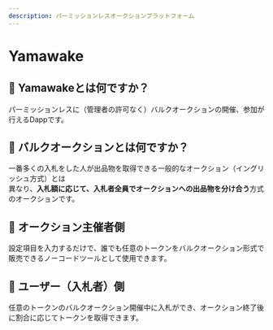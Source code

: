 ```yaml
---
description: パーミッションレスオークションプラットフォーム
---
```


# Yamawake

## 🔹 Yamawakeとは何ですか？

パーミッションレスに（管理者の許可なく）バルクオークションの開催、参加が行えるDappです。

## 🔹 バルクオークションとは何ですか？

一番多くの入札をした人が出品物を取得できる一般的なオークション（イングリッシュ方式）とは\
異なり、**入札額に応じて、入札者全員でオークションへの出品物を分け合う**方式のオークションです。

## 🔹 オークション主催者側

設定項目を入力するだけで、誰でも任意のトークンをバルクオークション形式で販売できるノーコードツールとして使用できます。

## 🔹 ユーザー（入札者）側

任意のトークンのバルクオークション開催中に入札ができ、オークション終了後に割合に応じてトークンを取得できます。
